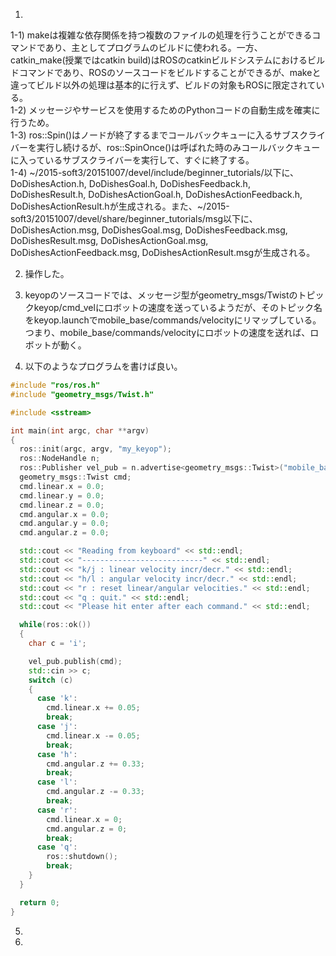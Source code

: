 1)  
1-1) makeは複雑な依存関係を持つ複数のファイルの処理を行うことができるコマンドであり、主としてプログラムのビルドに使われる。一方、catkin_make(授業ではcatkin build)はROSのcatkinビルドシステムにおけるビルドコマンドであり、ROSのソースコードをビルドすることができるが、makeと違ってビルド以外の処理は基本的に行えず、ビルドの対象もROSに限定されている。  
1-2) メッセージやサービスを使用するためのPythonコードの自動生成を確実に行うため。  
1-3) ros::Spin()はノードが終了するまでコールバックキューに入るサブスクライバーを実行し続けるが、ros::SpinOnce()は呼ばれた時のみコールバックキューに入っているサブスクライバーを実行して、すぐに終了する。  
1-4) ~/2015-soft3/20151007/devel/include/beginner_tutorials/以下に、DoDishesAction.h, DoDishesGoal.h, DoDishesFeedback.h, DoDishesResult.h, DoDishesActionGoal.h, DoDishesActionFeedback.h, DoDishesActionResult.hが生成される。また、~/2015-soft3/20151007/devel/share/beginner_tutorials/msg以下に、DoDishesAction.msg, DoDishesGoal.msg, DoDishesFeedback.msg, DoDishesResult.msg, DoDishesActionGoal.msg, DoDishesActionFeedback.msg, DoDishesActionResult.msgが生成される。  

2) 操作した。  

3) keyopのソースコードでは、メッセージ型がgeometry_msgs/Twistのトピックkeyop/cmd_velにロボットの速度を送っているようだが、そのトピック名をkeyop.launchでmobile_base/commands/velocityにリマップしている。つまり、mobile_base/commands/velocityにロボットの速度を送れば、ロボットが動く。  

4) 以下のようなプログラムを書けば良い。  

```cpp:my_keyop.cpp
#include "ros/ros.h"
#include "geometry_msgs/Twist.h"

#include <sstream>

int main(int argc, char **argv)
{
  ros::init(argc, argv, "my_keyop");
  ros::NodeHandle n;
  ros::Publisher vel_pub = n.advertise<geometry_msgs::Twist>("mobile_base/commands/velocity", 1);
  geometry_msgs::Twist cmd;
  cmd.linear.x = 0.0;
  cmd.linear.y = 0.0;
  cmd.linear.z = 0.0;
  cmd.angular.x = 0.0;
  cmd.angular.y = 0.0;
  cmd.angular.z = 0.0;

  std::cout << "Reading from keyboard" << std::endl;
  std::cout << "---------------------------" << std::endl;
  std::cout << "k/j : linear velocity incr/decr." << std::endl;
  std::cout << "h/l : angular velocity incr/decr." << std::endl;
  std::cout << "r : reset linear/angular velocities." << std::endl;
  std::cout << "q : quit." << std::endl;
  std::cout << "Please hit enter after each command." << std::endl;

  while(ros::ok())
  {
    char c = 'i';

    vel_pub.publish(cmd);
    std::cin >> c;
    switch (c)
    {
      case 'k':
        cmd.linear.x += 0.05;
        break;
      case 'j':
        cmd.linear.x -= 0.05;
        break;
      case 'h':
        cmd.angular.z += 0.33;
        break;
      case 'l':
        cmd.angular.z -= 0.33;
        break;
      case 'r':
        cmd.linear.x = 0;
        cmd.angular.z = 0;
        break;
      case 'q':
        ros::shutdown();
        break;
    }
  }

  return 0;
}
```

5)

6)
